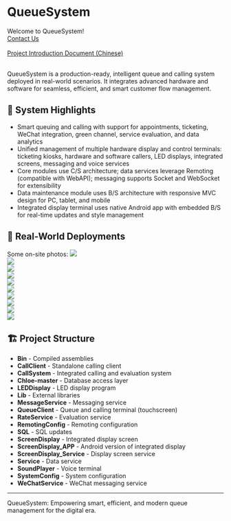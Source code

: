 # QueueSystem
Welcome to QueueSystem!<br>[Contact Us](http://host.eastasia.cloudapp.azure.com)<br><br>
[Project Introduction Document (Chinese)](https://github.com/chen365409389/QueueSystem/blob/master/Doc/%E6%8E%92%E9%98%9F%E5%8F%96%E5%8F%B7%E7%B3%BB%E7%BB%9F%E5%9F%B9%E8%AE%AD%E8%B5%84%E6%96%99.pdf)<br><br>

QueueSystem is a production-ready, intelligent queue and calling system deployed in real-world scenarios. It integrates advanced hardware and software for seamless, efficient, and smart customer flow management.

## 🌟 System Highlights
- Smart queuing and calling with support for appointments, ticketing, WeChat integration, green channel, service evaluation, and data analytics
- Unified management of multiple hardware display and control terminals: ticketing kiosks, hardware and software callers, LED displays, integrated screens, messaging and voice services
- Core modules use C/S architecture; data services leverage Remoting (compatible with WebAPI); messaging supports Socket and WebSocket for extensibility
- Data maintenance module uses B/S architecture with responsive MVC design for PC, tablet, and mobile
- Integrated display terminal uses native Android app with embedded B/S for real-time updates and style management

## 📸 Real-World Deployments
Some on-site photos:
![](https://github.com/chen365409389/QueueSystem/blob/master/Img/1.jpg)<br>
![](https://github.com/chen365409389/QueueSystem/blob/master/Img/2.jpg)<br>
![](https://github.com/chen365409389/QueueSystem/blob/master/Img/3.jpg)<br>
![](https://github.com/chen365409389/QueueSystem/blob/master/Img/4.jpg)<br>
![](https://github.com/chen365409389/QueueSystem/blob/master/Img/5.jpg)<br>
![](https://github.com/chen365409389/QueueSystem/blob/master/Img/WeChat.png)<br>
![](https://github.com/chen365409389/QueueSystem/blob/master/Img/9.jpg)<br>
![](https://github.com/chen365409389/QueueSystem/blob/master/Img/6.jpg)<br>
![](https://github.com/chen365409389/QueueSystem/blob/master/Img/7.jpg)<br>
![](https://github.com/chen365409389/QueueSystem/blob/master/Img/8.jpg)<br>

## 🏗️ Project Structure
- **Bin** - Compiled assemblies
- **CallClient** - Standalone calling client
- **CallSystem** - Integrated calling and evaluation system
- **Chloe-master** - Database access layer
- **LEDDisplay** - LED display program
- **Lib** - External libraries
- **MessageService** - Messaging service
- **QueueClient** - Queue and calling terminal (touchscreen)
- **RateService** - Evaluation service
- **RemotingConfig** - Remoting configuration
- **SQL** - SQL updates
- **ScreenDisplay** - Integrated display screen
- **ScreenDisplay_APP** - Android version of integrated display
- **ScreenDisplay_Service** - Display screen service
- **Service** - Data service
- **SoundPlayer** - Voice terminal
- **SystemConfig** - System configuration
- **WeChatService** - WeChat messaging service

---
QueueSystem: Empowering smart, efficient, and modern queue management for the digital era.
